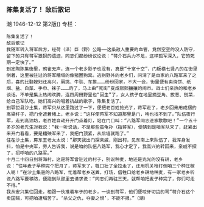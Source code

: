### 陈集复活了！  敌后散记
潮
1946-12-12
第2版()
专栏：

    陈集复活了！
    敌后散记
    我随军转入蒋军后方，经荷（泽）巨（野）公路——这条敌人重要的血管，竟然空空的没人防守，留下的只有蒋军狼狈的遗迹，同志们都纷纷议论说：“蒋介石兵力不足，这样孤军深入，它的死期一定快了。”
    到定陶陈集街里，鸦雀无声，连一个老乡影子也没有，真是“十室十空”，门板横七竖八的在街里倒着，这里被驻过的蒋军糟塌的像猪圈狗窝。逃到野外的老乡们，问清了是自家的八路军来了之后，喜的比娶媳妇还高兴，肩挑、牛驮、车推………纷纷回家，不大一会，街里便有卖烧饼、纸烟、盐、白菜、手巾、袜子………的了，马上由“死街”变成熙熙攘攘的闹市。战士们亲热的和老乡谈话。不单是集上热闹欢腾，连四周田野里也“回生”了，女人孩子在地里摘豆角、拔葱、刨菜，给自己军队吃。她们高兴的唱着抗战的歌子，陈集复活了。
    到郓钜县沙土集，蒋军只从这里路过了一下，便把老百姓抢光了，蒋军走了，老乡回来用成捆的高粱杆子，把门全遮着堵上，老乡说：“这样使蒋军不知道那里是门，啥也找不到了。”队伍夜行军，走到高油坊，老百姓自动开开门点着灯，站在门口叫：“八路军同志进家歇歇吧！”一个五十多岁的老先生对我说：“我一听说话，不是那些蛮龟孙（指蒋军），便猜到是咱军队来了，赶紧出来开门看看，要是糟殃军来了，我把门顶紧，从后墙就跑了。”
    住在沙土集，房东王老太太说：“那天我出门探亲戚，刚出村，见东南上来队伍了，我浑身发抖，怕是中央军，旁人告诉我，说是咱的队伍八路军，我心才定了，我高兴的转回来，亲戚不探了，招呼咱的八路军。”
    十月二十四日到蒋海村，这是蒋军曾驻过的村子，别说种麦，地还是光光的没有耕，老乡说：“往年麦子早种完个把月了，蒋军来了，牲口壮了全拉走了，还用机关枪打倒咱三个种庄稼人呢！”在沙土集驻的八路军，忙着帮老乡送粪，打场，借牲口给老乡耕地种麦，有一家老乡听说八路军要移防，便跑到队部里去请求说：“同志们再驻三天，就帮咱把麦子种完了，你们可走不得。”
    我从安兴集往回走，相跟一伙推着车子的老乡，一谈到蒋军，他们便咬牙切齿的骂“蒋介石这个卖国贼，可把咱遭塌苦了。‘杀父之仇，夺妻之恨’，不能不报。”（潮）
